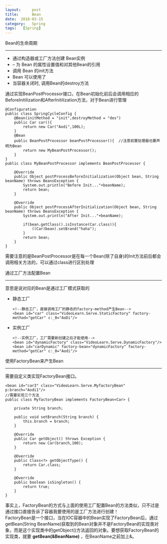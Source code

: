 ```yaml
---
layout:     post
title:      Bean
date:  2018-03-15
category:   Spring
tags:   [Spring]
---
```


Bean的生命周期

---

- 通过构造器或工厂方法创建 Bean实例
- – 为 Bean 的属性设置值和对其他Bean的引用
- 调用 Bean 的init方法
- Bean 可以使用了
- 当容器关闭时, 调用Bean的destroy方法

通过实现BeanPostProcessor接口，在Bean初始化前后会调用相应的BeforeInitilization和AfterInitilization方法，对于Bean进行管理

```
@Configuration
public class SpringCycleConfig {
    @Bean(initMethod = "init",destroyMethod = "des")
    public Car car(){
        return new Car("Aodi",100L);
    }
    @Bean
    public BeanPostProcessor beanPostProcessor(){  //注意前置处理器也要声明为Bean
        return new MyBeanPostProcessor();
    }
}
public class MyBeanPostProcessor implements BeanPostProcessor {

    @Override
    public Object postProcessBeforeInitialization(Object bean, String beanName) throws BeansException {
        System.out.println("Before Init..."+beanName);
        return bean;
    }

    @Override
    public Object postProcessAfterInitialization(Object bean, String beanName) throws BeansException {
        System.out.println("After Init..."+beanName);

        if(bean.getClass().isInstance(Car.class)){
            ((Car)bean).setBrand("haha");
        }
        return bean;
    }
}
```

需要注意的是BeanPostProcessor是在每一个Bean(除了自身)的Init方法前后都会调用相关方法的，可以通过class进行区别处理

通过工厂方法配置Bean

---

意思是说对应的Bean是通过工厂模式获取的

- 静态工厂

  ```
  <!--静态工厂，直接调用工厂的静态的factory-method产生Bean-->
  <bean id="car" class="VideoLearn.Serve.StaticFactory" factory-method="getCar" c:_0="AoDi"/>
  ```

- 实例工厂

  ```
  <!--实例工厂，工厂需要新创建之后才能使用-->
  <bean id="dynamicFactory" class="VideoLearn.Serve.DynamicFactory"/>
  <bean id="carDynamic" factory-bean="dynamicFactory" factory-method="getCar" c:_0="Aodi"/>
  ```

使用FactoryBean来产生Bean

---

需要自定义类实现FactoryBean接口。

```
<bean id="car3" class="VideoLearn.Serve.MyfactoryBean" p:branch="Aodi1"/>
//需要实现三个方法
public class MyfactoryBean implements FactoryBean<Car> {

    private String branch;

    public void setBranch(String branch) {
        this.branch = branch;
    }

    @Override
    public Car getObject() throws Exception {
        return new Car(branch,100);
    }

    @Override
    public Class<?> getObjectType() {
        return Car.class;
    }

    @Override
    public boolean isSingleton() {
        return true;
    }
}
```

事实上，FactoryBean的方式与上面的使用工厂配置Bean的方法类似，只不过是通过接口直接告诉了容器我要使用的是工厂方法进行创建！     
FactoryBean是一个接口，当在IOC容器中的Bean实现了FactoryBean后，通过getBean(String BeanName)获取到的Bean对象并不是FactoryBean的实现类对象，而是这个实现类中的getObject()方法返回的对象。要想获取FactoryBean的实现类，就要 **getBean(&BeanName)** ，在BeanName之前加上&。

